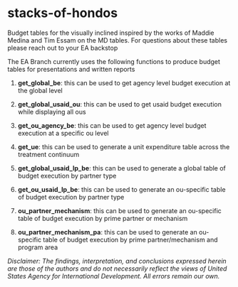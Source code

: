 # stacks-of-hondos
Budget tables for the visually inclined inspired by the works of Maddie Medina and Tim Essam on the MD tables. For questions about these tables please reach out to your EA backstop

The EA Branch currently uses the following functions to produce budget tables for presentations and written reports

1. **get_global_be**: this can be used to get agency level budget execution at the global level

2. **get_global_usaid_ou**: this can be used to get usaid budget execution while displaying all ous

3. **get_ou_agency_be**: this can be used to get agency level budget execution at a specific ou level

4. **get_ue**: this can be used to generate a unit expenditure table across the treatment continuum

5. **get_global_usaid_lp_be**: this can be used to generate a global table of budget execution by partner type 

6. **get_ou_usaid_lp_be**: this can be used to generate an ou-specific table of budget execution by partner type 

7. **ou_partner_mechanism**: this can be used to generate an ou-specific table of budget execution by prime partner or mechanism

8. **ou_partner_mechanism_pa**: this can be used to generate an ou-specific table of budget execution by prime partner/mechanism and program area



*Disclaimer: The findings, interpretation, and conclusions expressed herein are those of the authors and do not necessarily reflect the views of United States Agency for International Development. All errors remain our own.*
